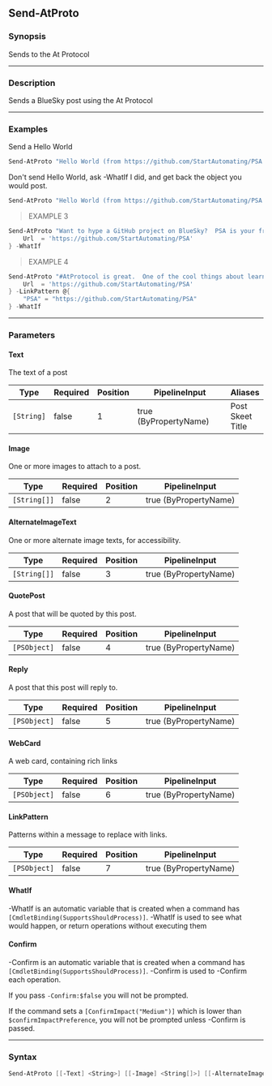Send-AtProto
------------




### Synopsis
Sends to the At Protocol



---


### Description

Sends a BlueSky post using the At Protocol



---


### Examples
Send a Hello World

```PowerShell
Send-AtProto "Hello World (from https://github.com/StartAutomating/PSA )"
```
Don't send Hello World, ask -WhatIf I did, and get back the object you would post.

```PowerShell
Send-AtProto "Hello World (from https://github.com/StartAutomating/PSA )" -WhatIf
```
> EXAMPLE 3

```PowerShell
Send-AtProto "Want to hype a GitHub project on BlueSky?  PSA is your friend https://github.com/StartAutomating/PSA . (testing web cards)" -WebCard @{
    Url  = 'https://github.com/StartAutomating/PSA'
} -WhatIf
```
> EXAMPLE 4

```PowerShell
Send-AtProto "#AtProtocol is great.  One of the cool things about learning how it works is seeing what works.  For instance, PSA, you can have links without typing the URL, and a webcard without a URL." -WebCard @{
    Url  = 'https://github.com/StartAutomating/PSA'
} -LinkPattern @{
    "PSA" = "https://github.com/StartAutomating/PSA"
} -WhatIf
```


---


### Parameters
#### **Text**

The text of a post






|Type      |Required|Position|PipelineInput        |Aliases                 |
|----------|--------|--------|---------------------|------------------------|
|`[String]`|false   |1       |true (ByPropertyName)|Post<br/>Skeet<br/>Title|



#### **Image**

One or more images to attach to a post.






|Type        |Required|Position|PipelineInput        |
|------------|--------|--------|---------------------|
|`[String[]]`|false   |2       |true (ByPropertyName)|



#### **AlternateImageText**

One or more alternate image texts, for accessibility.






|Type        |Required|Position|PipelineInput        |
|------------|--------|--------|---------------------|
|`[String[]]`|false   |3       |true (ByPropertyName)|



#### **QuotePost**

A post that will be quoted by this post.






|Type        |Required|Position|PipelineInput        |
|------------|--------|--------|---------------------|
|`[PSObject]`|false   |4       |true (ByPropertyName)|



#### **Reply**

A post that this post will reply to.






|Type        |Required|Position|PipelineInput        |
|------------|--------|--------|---------------------|
|`[PSObject]`|false   |5       |true (ByPropertyName)|



#### **WebCard**

A web card, containing rich links






|Type        |Required|Position|PipelineInput        |
|------------|--------|--------|---------------------|
|`[PSObject]`|false   |6       |true (ByPropertyName)|



#### **LinkPattern**

Patterns within a message to replace with links.






|Type        |Required|Position|PipelineInput        |
|------------|--------|--------|---------------------|
|`[PSObject]`|false   |7       |true (ByPropertyName)|



#### **WhatIf**
-WhatIf is an automatic variable that is created when a command has ```[CmdletBinding(SupportsShouldProcess)]```.
-WhatIf is used to see what would happen, or return operations without executing them
#### **Confirm**
-Confirm is an automatic variable that is created when a command has ```[CmdletBinding(SupportsShouldProcess)]```.
-Confirm is used to -Confirm each operation.

If you pass ```-Confirm:$false``` you will not be prompted.


If the command sets a ```[ConfirmImpact("Medium")]``` which is lower than ```$confirmImpactPreference```, you will not be prompted unless -Confirm is passed.



---


### Syntax
```PowerShell
Send-AtProto [[-Text] <String>] [[-Image] <String[]>] [[-AlternateImageText] <String[]>] [[-QuotePost] <PSObject>] [[-Reply] <PSObject>] [[-WebCard] <PSObject>] [[-LinkPattern] <PSObject>] [-WhatIf] [-Confirm] [<CommonParameters>]
```
